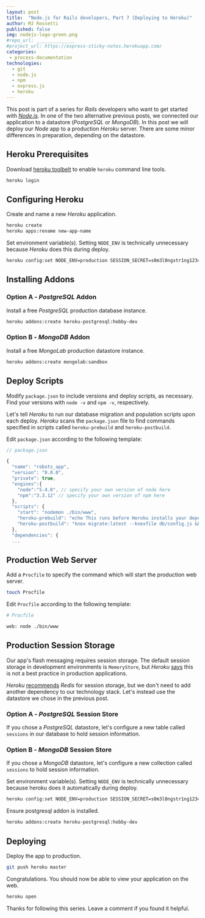 ```yaml
---
layout: post
title:  "Node.js for Rails developers, Part 7 (Deploying to Heroku)"
author: MJ Rossetti
published: false
img: nodejs-logo-green.png
#repo_url: ______________
#project_url: https://express-sticky-notes.herokuapp.com/
categories:
 - process-documentation
technologies:
  - git
  - node.js
  - npm
  - express.js
  - heroku
---
```


This post is part of a series for *Rails* developers who want to get started with [*Node.js*](https://nodejs.org/en/). In one of the two alternative previous posts, we connected our application to a datastore (*PostgreSQL* or *MongoDB*). In this post we will deploy our *Node* app to a production *Heroku* server. There are some minor differences in preparation, depending on the datastore.


## Heroku Prerequisites

Download [heroku toolbelt](https://toolbelt.heroku.com/) to enable `heroku` command line tools.

```` sh
heroku login
````

## Configuring Heroku

Create and name a new *Heroku* application.

```` sh
heroku create
heroku apps:rename new-app-name
````

Set environment variable(s). Setting `NODE_ENV` is technically unnecessary because *Heroku* does this during deploy.

```` sh
heroku config:set NODE_ENV=production SESSION_SECRET=s0m3l0ngstr1ng123456
````

## Installing Addons

### Option A - *PostgreSQL* Addon

Install a free *PostgreSQL* production database instance.

```` sh
heroku addons:create heroku-postgresql:hobby-dev
````

### Option B - *MongoDB* Addon

Install a free *MongoLab* production datastore instance.

```` sh
heroku addons:create mongolab:sandbox
````







## Deploy Scripts

Modify `package.json` to include versions and deploy scripts, as necessary. Find your versions with `node -v` and `npm -v`, respectively.

Let's tell *Heroku* to run our database migration and population scripts upon each deploy. *Heroku* scans the `package.json` file to find commands specified in scripts called `heroku-prebuild` and `heroku-postbuild`.

Edit `package.json` according to the following template:

```` js
// package.json

{
  "name": "robots_app",
  "version": "0.0.0",
  "private": true,
  "engines":{
    "node":"5.4.0", // specify your own version of node here
    "npm":"3.3.12" // specify your own version of npm here
  },
  "scripts": {
    "start": "nodemon ./bin/www",
    "heroku-prebuild": "echo This runs before Heroku installs your dependencies.",
    "heroku-postbuild": "knex migrate:latest --knexfile db/config.js && knex seed:run --knexfile db/config.js"
  },
  "dependencies": {
  ...
````

## Production Web Server

Add a `Procfile` to specify the command which will start the production web server.

```` sh
touch Procfile
````

Edit `Procfile` according to the following template:

```` sh
# Procfile

web: node ./bin/www
````

## Production Session Storage

Our app's flash messaging requires session storage. The default session storage in development environments is `MemoryStore`, but *Heroku* [says](https://devcenter.heroku.com/articles/node-sessions#sessions-and-scaling) this is not a best practice in production applications.

*Heroku* [recommends](https://devcenter.heroku.com/articles/node-sessions#storing-sessions-in-redis) *Redis* for session storage, but we don't need to add another dependency to our technology stack. Let's instead use the datastore we chose in the previous post.

### Option A - *PostgreSQL* Session Store

If you chose a *PostgreSQL* datastore, let's configure a new table called `sessions` in our database to hold session information.


### Option B - *MongoDB* Session Store

If you chose a *MongoDB* datastore, let's configure a new collection called `sessions` to hold session information.








Set environment variable(s). Setting `NODE_ENV` is technically unnecessary because heroku does it automatically during deploy.

```` sh
heroku config:set NODE_ENV=production SESSION_SECRET=s0m3l0ngstr1ng123456
````

Ensure postgresql addon is installed.

```` sh
heroku addons:create heroku-postgresql:hobby-dev
````




## Deploying

Deploy the app to production.

```` sh
git push heroku master
````

Congratulations. You should now be able to view your application on the web.

```` sh
heroku open
````

Thanks for following this series. Leave a comment if you found it helpful.
